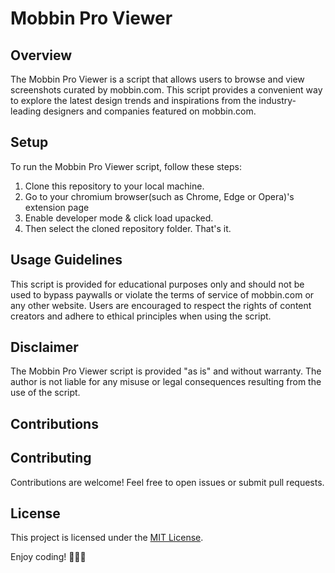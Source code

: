 # Mobbin Pro Viewer

## Overview

The Mobbin Pro Viewer is a script that allows users to browse and view screenshots curated by mobbin.com. This script provides a convenient way to explore the latest design trends and inspirations from the industry-leading designers and companies featured on mobbin.com.


## Setup

To run the Mobbin Pro Viewer script, follow these steps:

1. Clone this repository to your local machine.
2. Go to your chromium browser(such as Chrome, Edge or Opera)'s extension page
3. Enable developer mode & click load upacked.
4. Then select the cloned repository folder. That's it. 

## Usage Guidelines

This script is provided for educational purposes only and should not be used to bypass paywalls or violate the terms of service of mobbin.com or any other website. Users are encouraged to respect the rights of content creators and adhere to ethical principles when using the script.

## Disclaimer

The Mobbin Pro Viewer script is provided "as is" and without warranty. The author is not liable for any misuse or legal consequences resulting from the use of the script.

## Contributions


## Contributing
Contributions are welcome! Feel free to open issues or submit pull requests.

## License
This project is licensed under the [MIT License](LICENSE.md).

Enjoy coding! 🍔🍕🚀